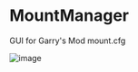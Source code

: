 # MountManager
GUI for Garry's Mod mount.cfg

![image](https://user-images.githubusercontent.com/57368720/139477060-a695e473-a427-4deb-9b89-d562ed67ba43.png)
